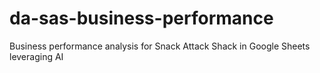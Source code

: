 # da-sas-business-performance
Business performance analysis for Snack Attack Shack in Google Sheets leveraging AI
